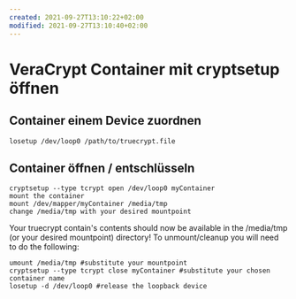 ```yaml
---
created: 2021-09-27T13:10:22+02:00
modified: 2021-09-27T13:10:40+02:00
---
```


# VeraCrypt Container mit cryptsetup öffnen

## Container einem Device zuordnen
		
	losetup /dev/loop0 /path/to/truecrypt.file
		
## Container öffnen / entschlüsseln
		
	cryptsetup --type tcrypt open /dev/loop0 myContainer
	mount the container
	mount /dev/mapper/myContainer /media/tmp
	change /media/tmp with your desired mountpoint

Your truecrypt contain's contents should now be available in the /media/tmp (or your desired mountpoint) directory!
To unmount/cleanup you will need to do the following:

	umount /media/tmp #substitute your mountpoint
	cryptsetup --type tcrypt close myContainer #substitute your chosen container name
	losetup -d /dev/loop0 #release the loopback device
